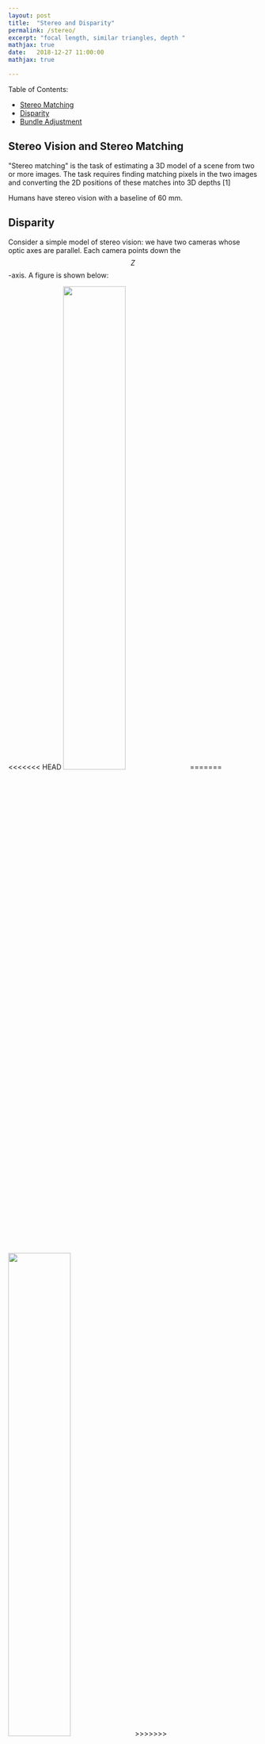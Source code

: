 ```yaml
---
layout: post
title:  "Stereo and Disparity"
permalink: /stereo/
excerpt: "focal length, similar triangles, depth "
mathjax: true
date:   2018-12-27 11:00:00
mathjax: true

---
```

Table of Contents:
- [Stereo Matching](#sfmpipeline)
- [Disparity](#costfunctions)
- [Bundle Adjustment](#bundleadjustment)

<a name='sfmpipeline'></a>



## Stereo Vision and Stereo Matching

"Stereo matching" is the task of estimating a 3D model of a scene from two or more images. The task requires finding matching pixels in the two images and converting the 2D positions of these matches into 3D depths [1]

Humans have stereo vision with a baseline of 60 mm.



## Disparity

Consider a simple model of stereo vision: we have two cameras whose optic axes are parallel. Each camera points down the $$Z$$-axis. A figure is shown below:

<div class="fig figcenter fighighlight">
<<<<<<< HEAD
  <img src="/assets/stereo_vision_setup.jpg" width="50%">
=======
  <img src="/assets/stereo_vision_setup.png" width="50%">
>>>>>>> bbabd62b79acfce4d33cc330fc01a5e0b1e16d7f
  <div class="figcaption">
    Two cameras L and R are separated by a baseline b. Here the Y-axis is perpendicular to the page. f is our (horizontal) focal length.
  </div>
</div>
In this figure, the world point $$P=(x,z)$$ is projected into the left image as $$p_l$$ and into the right image as $$p_r$$.

By defining right triangles we can find two similar triangles: with vertices at $$(0,0)-(0,z)-(x,z)$$ and $$(0,0)-(0,f)-(f,x_l)$$. Since they share the same angle $$\theta$$, then $$\mbox{tan}(\theta)= \frac{\mbox{opposite}}{\mbox{adjacent}}$$ for both, meaning:

$$
\frac{z}{f} = \frac{x}{x_l}
$$

We notice another pair of similar triangles
$$(b,0)-(b,z)-(x,z)$$ and $$(b,0)-(b,f)-(b+x_r,f)$$, which by the same logic gives us

$$
\frac{z}{f} = \frac{x-b}{x_r}
$$

We'll derive a closed form expression for depth in terms of disparity. We already know that

$$\frac{z}{f} = \frac{x}{x_l}$$

Multiply both sides by $$f$$, and we get an expression for our depth from the observer:

$$z = f(\frac{x}{x_l})$$

We now want to find an expression for $$\frac{x}{x_l}$$ in terms of $$x_l-x_r$$, the *disparity* between the two images. 

$$
\begin{align}
\frac{x}{x_l} &= \frac{x-b}{x_r} & \text{By similar triangles} \\
x x_r &= x_l (x-b) & \text{Multiply diagonals of the fraction} \\
x x_r &= x_lx - x_l b & \text{Distribute terms} \\
x_r &= \frac{x_lx}{x} - b(\frac{x_l}{x}) & \text{Divide all terms by } x \\
x_r &= x_l - b(\frac{x_l}{x}) & \text{Simplify} \\
b\frac{x_l}{x} &= x_l - x_r & \text{Rearrange terms to opposite sides} \\
b (\frac{x_l}{x}) (\frac{x}{x_l}) &= (x_l - x_r) (\frac{x}{x_l}) & \text{Multiply both sides by fraction inverse} \\
b &= (x_l - x_r) (\frac{x}{x_l}) & \text{Simplify} \\
\frac{b}{x_l - x_r} &= \frac{x}{x_l} & \text{Divide both sides by } (x_l - x_r) \\
\end{align}
$$

We can now plug this back in

$$z = f(\frac{x}{x_l}) = f(\frac{b}{x_l - x_r}) $$

What is our takeaway? The amount of horizontal distance between the object in Image L and image R (*the disparity* $$d$$) is inversely proportional to the distance $$z$$ from the observer. This makes perfect sense. Far away objects (large distance from the observer) will move very little between the left and right image. Very closeby objects (small distance from the observer) will move quite a bit more. The focal length $$f$$ and the baseline $$b$$ between the cameras are just constant scaling factors.

We made two large assumptions:

1. We know the focal length $$f$$ and the baseline $$b$$. This requires prior knowledge or camera calibration.
2. We need to find point correspondences, e.g. find the corresponding $$(x_r,y_r)$$ for
each $$(x_l,y_l)$$.

## The Epipolar Line, Plane, and Constraint

Unfortunately, just because we know

  how to compute for a given pixel in one image the range of possible locations the pixel might appear at in the other image, i.e., its epipolar lin



## Sum of Squared-Differences


The matching cost is the squared difference of intensity values at a given disparity.



## SSD or SAD is only the beginning

SSD/SAD suffers from... large "blobs" of disparities, can have areas of large error in textureless regions. fail in shadows

MC-CNN can... show fine structures. succeed in shadows.

Too small a window might not be able to distinguish unique features of an image, but too large a window would mean many patches would likely have many more things in common, leading to less helpful matches.



## Cost Volumes

Appendix B.5 and a recent survey paper on MRF inference (Szeliski, Zabih, Scharstein et al. 2008)


## Simple Example on KITTI

$$
E = R \mbox{ } [t]_{\times}
$$




## Object Detection in Stereo

Chen *et al.*
3DOP (NIPS 2015) Urtasun [4]

## Unsupervised Learning of Depth

From 2017 [5]

Let $$p_t$$ denote homogeneous coordinates in the target view. $$K$$ denotes the camera intrinsic matrix.

$$
p_s \sim K \hat{T}_{t \rightarrow s} \hat{D}_t (p_t) K^{-1} p_t
$$


## References


Computing the Stereo Matching Cost with a Convolutional Neural Network. Jure Zbontar  and Yann LeCun. [PDF](https://arxiv.org/pdf/1409.4326.pdf).

[1] Richard Szeliski. 

[2] James Hays. [PDF](https://www.cc.gatech.edu/~hays/compvision/lectures/09.pdf).

[3] Rajesh Rao. Lecture 16: Stereo and 3D Vision, University of Washington. [PDF](https://courses.cs.washington.edu/courses/cse455/09wi/Lects/lect16.pdf).

[4] X. Chen, K. Kundu, Y. Zhu, A. Berneshawi, H. Ma, S. Fidler, R. Urtasun. *3D Object Proposals for Accurate Object Class Detection.*  Advances in Neural Information Processing Systems 28 (NIPS 2015). [PDF](https://papers.nips.cc/paper/5644-3d-object-proposals-for-accurate-object-class-detection).

[5]

[PDF](http://openaccess.thecvf.com/content_cvpr_2017/html/Zhou_Unsupervised_Learning_of_CVPR_2017_paper.html).


STEREO http://people.scs.carleton.ca/~c_shu/Courses/comp4900d/notes/simple_stereo.pdf
DEPTH http://www.cse.usf.edu/~r1k/MachineVisionBook/MachineVision.files/MachineVision_Chapter11.pdf
STEREO https://courses.cs.washington.edu/courses/cse455/09wi/Lects/lect16.pdf
SFM http://cvgl.stanford.edu/teaching/cs231a_winter1415/lecture/lecture6_affine_SFM_notes.pdf
JAMES MULTI-VIEW https://www.cc.gatech.edu/~hays/compvision/lectures/09.pdf



